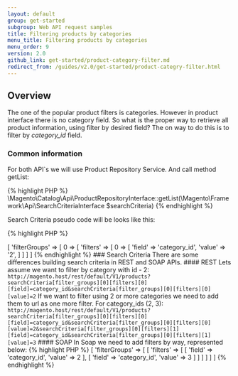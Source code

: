 ```yaml
---
layout: default
group: get-started
subgroup: Web API request samples
title: Filtering products by categories
menu_title: Filtering products by categories
menu_order: 9
version: 2.0
github_link: get-started/product-category-filter.md
redirect_from: /guides/v2.0/get-started/product-categry-filter.html
---
```

## Overview

The one of the popular product filters is categories. However in product interface there is no category field. 
So what is the proper way to retrieve all product information, using filter by desired field?
The on way to do this is to filter by _category_id_ field. 

### Common information 

For both API`s we will use Product Repository Service. And call method getList:

{% highlight PHP %}
\Magento\Catalog\Api\ProductRepositoryInterface::getList(\Magento\Framework\Api\SearchCriteriaInterface $searchCriteria)
{% endhighlight %}

Search Criteria pseudo code will be looks like this: 

{% highlight PHP %}
<?php

searchCriteria => [
  'filterGroups' => [
    0 => [
      'filters' => [
         0 => [
           'field' => 'category_id',
           'value' => '2',
         ]
      ]
    ]
  ]

{% endhighlight %}


### Search Criteria

There are some differences building search criteria in REST and SOAP APIs. 

#### REST

Lets assume we want to filter by category with id - 2: 
<code>http://magento.host/rest/default/V1/products?searchCriteria[filter_groups][0][filters][0][field]=category_id&searchCriteria[filter_groups][0][filters][0][value]=2</code>

If we want to filter using 2 or more categories we need to add them to url as one more filter. For category_ids (2, 3): 
<code>http://magento.host/rest/default/V1/products?searchCriteria[filter_groups][0][filters][0][field]=category_id&searchCriteria[filter_groups][0][filters][0][value]=2&searchCriteria[filter_groups][0][filters][1][field]=category_id&searchCriteria[filter_groups][0][filters][1][value]=3</code>


#### SOAP

In Soap we need to add filters by way, represented below: 

{% highlight PHP %}
<?php
[
    'searchCriteria' => [
        'filterGroups' => [
            [
                'filters' => [
                    [
                        'field' => 'category_id',
                        'value' => 2
                    ],
                    [
                        'field' => 'category_id',
                        'value' => 3
                    ]

                ]
            ]
        ]
    ]
]


{% endhighlight %}

